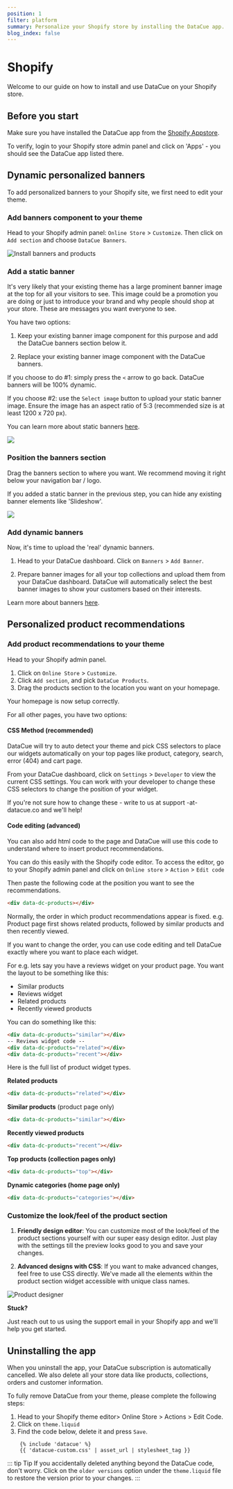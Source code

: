 ```yaml
---
position: 1
filter: platform
summary: Personalize your Shopify store by installing the DataCue app.
blog_index: false
---
```


# Shopify

Welcome to our guide on how to install and use DataCue on your Shopify store.

## Before you start

Make sure you have installed the DataCue app from the
[Shopify Appstore](https://apps.shopify.com/datacue).

To verify, login to your Shopify store admin panel and click on 'Apps' - you should see the DataCue app listed there.


## Dynamic personalized banners

To add personalized banners to your Shopify site, we first need to edit your theme.

### Add banners component to your theme

Head to your Shopify admin panel:  `Online Store` > `Customize`. Then click on `Add section` and choose `DataCue Banners`.

![Install banners and products](/media/step2.png)

### Add a static banner

It's very likely that your existing theme has a large prominent banner image at the top for all your visitors to see. This image could be a promotion you are doing or just to introduce your brand and why people should shop at your store. These are messages you want everyone to see.

You have two options:

1. Keep your existing banner image component for this purpose and add the DataCue banners section below it.

2. Replace your existing banner image component with the DataCue banners.

If you choose to do #1: simply press the `<` arrow to go back. DataCue banners will be 100% dynamic.

If you choose #2: use the `Select image` button to upload your static banner image. Ensure the image has an aspect ratio of 5:3 (recommended size is at least 1200 x 720 px).

You can learn more about static banners [here](https://help.datacue.co/guide/banners.html).

![](/media/2-1.png)

### Position the banners section

Drag the banners section to where you want. We recommend moving it right below your navigation bar / logo. 

If you added a static banner in the previous step, you can hide any existing banner elements like 'Slideshow'.

![](/media/3.gif)

### Add dynamic banners

Now, it's time to upload the 'real' dynamic banners. 

1. Head to your DataCue dashboard. Click on `Banners` > `Add Banner`.

2. Prepare banner images for all your top collections and upload them from your DataCue dashboard. DataCue will automatically select the best banner images to show your customers based on their interests.

Learn more about banners [here](https://help.datacue.co/guide/banners.html).

## Personalized product recommendations

### Add product recommendations to your theme

Head to your Shopify admin panel. 

1. Click on `Online Store` > `Customize`. 
2. Click `Add section`, and pick `DataCue Products`. 
3. Drag the products section to the location you want on your homepage.

Your homepage is now setup correctly.

For all other pages, you have two options:

#### CSS Method (recommended)

DataCue will try to auto detect your theme and pick CSS selectors to place our widgets automatically on your top pages like product, category, search, error (404) and cart page. 

From your DataCue dashboard, click on `Settings` > `Developer` to view the current CSS settings. You can work with your developer to change these CSS selectors to change the position of your widget.

If you're not sure how to change these - write to us at support -at- datacue.co and we'll help!

#### Code editing (advanced)

You can also add html code to the page and DataCue will use this code to understand where to insert product recommendations.

You can do this easily with the Shopify code editor. To access the editor, go to your Shopify admin panel and click on `Online store` > `Action` > `Edit code`

Then paste the following code at the position you want to see the recommendations.

```html
<div data-dc-products></div>
```

Normally, the order in which product recommendations appear is fixed. e.g. Product page first shows related products, followed by similar products and then recently viewed.

If you want to change the order, you can use code editing and tell DataCue exactly where you want to place each widget.

For e.g. lets say you have a reviews widget on your product page. You want the layout to be something like this:

- Similar products
- Reviews widget
- Related products
- Recently viewed products

You can do something like this:

```html
<div data-dc-products="similar"></div>
-- Reviews widget code --
<div data-dc-products="related"></div>
<div data-dc-products="recent"></div>
```
Here is the full list of product widget types.

**Related products**

```html
<div data-dc-products="related"></div>
```

**Similar products** (product page only)

```html
<div data-dc-products="similar"></div>
```

**Recently viewed products**

```html
<div data-dc-products="recent"></div>
```

**Top products (collection pages only)**

```html
<div data-dc-products="top"></div>
```

**Dynamic categories (home page only)**

```html
<div data-dc-products="categories"></div>
```

### Customize the look/feel of the product section

1. **Friendly design editor**: You can customize most of the look/feel of the product sections yourself with our super easy design editor. Just play with the settings till the preview looks good to you and save your changes.

2. **Advanced designs with CSS**: If you want to make advanced changes, feel free to use CSS directly. We've made all the elements within the product section widget accessible with unique class names.

![Product designer](/media/6.png)

**Stuck?**

Just reach out to us using the support email in your Shopify app and we'll help you get started.

## Uninstalling the app

When you uninstall the app, your DataCue subscription is automatically cancelled. We also delete all your store data like products, collections, orders and customer information.

To fully remove DataCue from your theme, please complete the following steps:

1. Head to your Shopify theme editor> Online Store > Actions > Edit Code.
2. Click on `theme.liquid`
3. Find the code below, delete it and press `Save`.

```liquid
    {% include 'datacue' %}
    {{ 'datacue-custom.css' | asset_url | stylesheet_tag }}
```

::: tip Tip
If you accidentally deleted anything beyond the DataCue code, don't worry. Click on the `older versions` option under the `theme.liquid` file to restore the version prior to your changes.
:::
